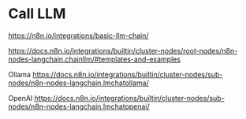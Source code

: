 # Call LLM

https://n8n.io/integrations/basic-llm-chain/

https://docs.n8n.io/integrations/builtin/cluster-nodes/root-nodes/n8n-nodes-langchain.chainllm/#templates-and-examples

Ollama
https://docs.n8n.io/integrations/builtin/cluster-nodes/sub-nodes/n8n-nodes-langchain.lmchatollama/

OpenAI
https://docs.n8n.io/integrations/builtin/cluster-nodes/sub-nodes/n8n-nodes-langchain.lmchatopenai/

